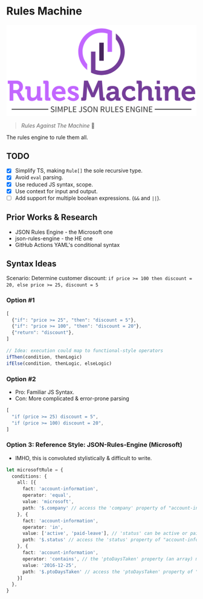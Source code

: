 # Rules Machine

![Rules Machine](img/rules-machine-header.svg)

> _Rules Against The Machine_ 🤘

The rules engine to rule them all.

## TODO

- [x] Simplify TS, making `Rule[]` the sole recursive type.
- [x] Avoid `eval` parsing.
- [x] Use reduced JS syntax, scope.
- [x] Use context for input and output.
- [ ] Add support for multiple boolean expressions. (`&&` and `||`).

## Prior Works & Research

- JSON Rules Engine - the Microsoft one
- json-rules-engine - the HE one
- GitHub Actions YAML's conditional syntax

## Syntax Ideas

Scenario: Determine customer discount: `if price >= 100 then discount = 20, else price >= 25, discount = 5`

### Option #1

```ts
[
  {"if": "price >= 25", "then": "discount = 5"},
  {"if": "price >= 100", "then": "discount = 20"},
  {"return": "discount"},
]
```

```ts
// Idea: execution could map to functional-style operators
ifThen(condition, thenLogic)
ifElse(condition, thenLogic, elseLogic)
```

### Option #2

- Pro: Familiar JS Syntax.
- Con: More complicated & error-prone parsing

```ts
[
  "if (price >= 25) discount = 5",
  "if (price >= 100) discount = 20",
]
```

### Option 3: Reference Style: JSON-Rules-Engine (Microsoft)

- IMHO, this is convoluted stylistically & difficult to write.

```ts
let microsoftRule = {
  conditions: {
    all: [{
      fact: 'account-information',
      operator: 'equal',
      value: 'microsoft',
      path: '$.company' // access the 'company' property of "account-information"
    }, {
      fact: 'account-information',
      operator: 'in',
      value: ['active', 'paid-leave'], // 'status' can be active or paid-leave
      path: '$.status' // access the 'status' property of "account-information"
    }, {
      fact: 'account-information',
      operator: 'contains', // the 'ptoDaysTaken' property (an array) must contain '2016-12-25'
      value: '2016-12-25',
      path: '$.ptoDaysTaken' // access the 'ptoDaysTaken' property of "account-information"
    }]
  },
}
```
